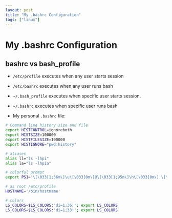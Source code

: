 ```yaml
---
layout: post
title: "My .bashrc Configuration"
tags: ["linux"]
---
```


# My .bashrc Configuration

## bashrc vs bash_profile

- `/etc/profile` executes when any user starts session
- `/etc/bashrc` executes when any user runs bash
- `~/.bash_profile` executes when specific user starts session.
- `~/.bashrc` executes when specific user runs bash

- My personal `.bashrc` file:

```bash
# Command line history size and file
export HISTCONTROL=ignoreboth
export HISTSIZE=100000
export HISTFILESIZE=100000
export HISTIGNORE="pwd:history"

# aliases
alias ll="ls -lhpi"
alias la="ls -lhpia"

# colorful prompt
export PS1='\[\033[1;36m\]\u\[\033[0m\]@\[\033[1;95m\]\h\[\033[0m\] \[\033[1;33m\]\w\[\033[0m\] \[\033[1;31m\]\$\[\033[0m\] '

# as root /etc/profile
HOSTNAME='/bin/hostname'

# colors
LS_COLORS=$LS_COLORS:'di=1;36:'; export LS_COLORS
LS_COLORS=$LS_COLORS:'di=1;33:'; export LS_COLORS
```

